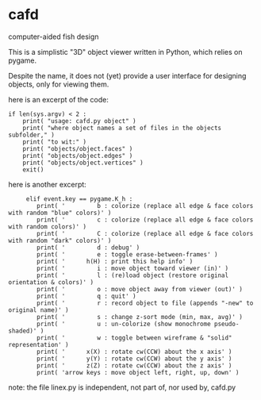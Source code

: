cafd
====

computer-aided fish design

This is a simplistic "3D" object viewer written in Python, which relies on pygame.

Despite the name, it does not (yet) provide a user interface for designing objects, only for viewing them.

here is an excerpt of the code:

    if len(sys.argv) < 2 :
        print( "usage: cafd.py object" )
        print( "where object names a set of files in the objects subfolder," )
        print( "to wit:" )
        print( "objects/object.faces" )
        print( "objects/object.edges" )
        print( "objects/object.vertices" )
        exit()

here is another excerpt:

         elif event.key == pygame.K_h :
            print( '         b : colorize (replace all edge & face colors with random "blue" colors)' )
            print( '         c : colorize (replace all edge & face colors with random colors)' )
            print( '         C : colorize (replace all edge & face colors with random "dark" colors)' )
            print( '         d : debug' )
            print( '         e : toggle erase-between-frames' )
            print( '      h(H) : print this help info' )
            print( '         i : move object toward viewer (in)' )
            print( '         l : (re)load object (restore original orientation & colors)' )
            print( '         o : move object away from viewer (out)' )
            print( '         q : quit' )
            print( '         r : record object to file (appends "-new" to original name)' )
            print( '         s : change z-sort mode (min, max, avg)' )
            print( '         u : un-colorize (show monochrome pseudo-shaded)' )
            print( '         w : toggle between wireframe & "solid" representation' )
            print( '      x(X) : rotate cw(CCW) about the x axis' )
            print( '      y(Y) : rotate cw(CCW) about the y axis' )
            print( '      z(Z) : rotate cw(CCW) about the z axis' )
            print( 'arrow keys : move object left, right, up, down' )

note: the file linex.py is independent, not part of, nor used by, cafd.py

